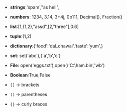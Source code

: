 - **strings**:'spam',"as hell",
- **numbers**: 1234, 3.14, 3+4j, 0b111, Decimal(),
Fraction()
- **list**:[1,{1,2},"assd",[2,"three"],0.6]
- **tuple**:(1,2)
- **dictionary**:{'food':'dal_chawal','taste':'yum',}
- **set**: set('abc'),{'a','b','c'}
- **File**: open('eggs.txt'),open(r'C:\ham.bin','wb')
- **Boolean**:True,False




- `[]` -> brackets
- `()` -> parentheses
- `{}` -> curly braces
